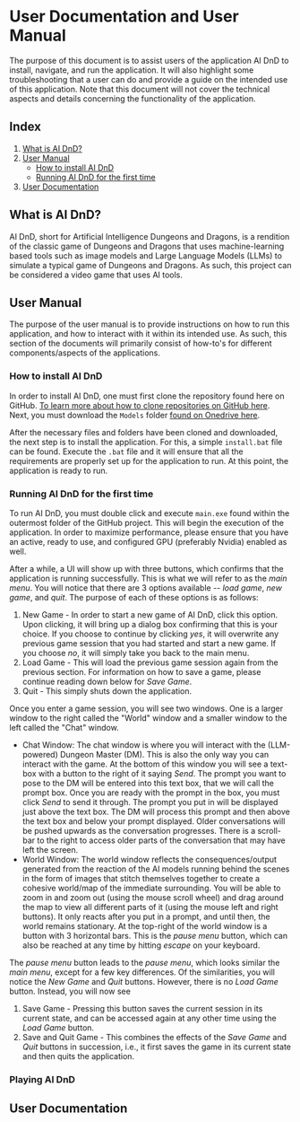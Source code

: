 # User Documentation and User Manual

The purpose of this document is to assist users of the application AI DnD to install, navigate, and run the application. It will also highlight some troubleshooting that a user can do and provide a guide on the intended use of this application. Note that this document will not cover the technical aspects and details concerning the functionality of the application.

## Index
1. [What is AI DnD?](#what-is-ai-dnd)
2. [User Manual](#user-manual)
   - [How to install AI DnD](#how-to-install-ai-dnd)
   - [Running AI DnD for the first time](#running-ai-dnd-for-the-first-time)
3. [User Documentation](#user-documentation)

## What is AI DnD?

AI DnD, short for Artificial Intelligence Dungeons and Dragons, is a rendition of the classic game of Dungeons and Dragons that uses machine-learning based tools such as image models and Large Language Models (LLMs) to simulate a typical game of Dungeons and Dragons. As such, this project can be considered a video game that uses AI tools.

## User Manual

The purpose of the user manual is to provide instructions on how to run this application, and how to interact with it within its intended use. As such, this section of the documents will primarily consist of how-to's for different components/aspects of the applications.

### How to install AI DnD

In order to install AI DnD, one must first clone the repository found here on GitHub. [To learn more about how to clone repositories on GitHub here](https://docs.github.com/en/repositories/creating-and-managing-repositories/cloning-a-repository). Next, you must download the `Models` folder [found on Onedrive here](https://mailuc-my.sharepoint.com/:f:/g/personal/kharanpv_mail_uc_edu/EmVYlTuEC3FAi6xZJqB-GHkB6rmDqU_5euftu4KqU--LSw?e=L2svGm).

After the necessary files and folders have been cloned and downloaded, the next step is to install the application. For this, a simple `install.bat` file can be found. Execute the `.bat` file and it will ensure that all the requirements are properly set up for the application to run. At this point, the application is ready to run.

### Running AI DnD for the first time

To run AI DnD, you must double click and execute `main.exe` found within the outermost folder of the GitHub project. This will begin the execution of the application. In order to maximize performance, please ensure that you have an active, ready to use, and configured GPU (preferably Nvidia) enabled as well.

After a while, a UI will show up with three buttons, which confirms that the application is running successfully. This is what we will refer to as the _main menu_. You will notice that there are 3 options available -- _load game_, _new game_, and _quit_. The purpose of each of these options is as follows:
1. New Game - In order to start a new game of AI DnD, click this option. Upon clicking, it will bring up a dialog box confirming that this is your choice. If you choose to continue by clicking _yes_, it will overwrite any previous game session that you had started and start a new game. If you choose _no_, it will simply take you back to the main menu.
2. Load Game - This will load the previous game session again from the previous section. For information on how to save a game, please continue reading down below for _Save Game_.
3. Quit - This simply shuts down the application.

Once you enter a game session, you will see two windows. One is a larger window to the right called the "World" window and a smaller window to the left called the "Chat" window.
- Chat Window: The chat window is where you will interact with the (LLM-powered) Dungeon Master (DM). This is also the only way you can interact with the game. At the bottom of this window you will see a text-box with a button to the right of it saying _Send_. The prompt you want to pose to the DM will be entered into this text box, that we will call the prompt box. Once you are ready with the prompt in the box, you must click _Send_ to send it through. The prompt you put in will be displayed just above the text box. The DM will process this prompt and then above the text box and below your prompt displayed. Older conversations will be pushed upwards as the conversation progresses. There is a scroll-bar to the right to access older parts of the conversation that may have left the screen.
- World Window: The world window reflects the consequences/output generated from the reaction of the AI models running behind the scenes in the form of images that stitch themselves together to create a cohesive world/map of the immediate surrounding. You will be able to zoom in and zoom out (using the mouse scroll wheel) and drag around the map to view all different parts of it (using the mouse left and right buttons). It only reacts after you put in a prompt, and until then, the world remains stationary. At the top-right of the world window is a button with 3 horizontal bars. This is the _pause menu_ button, which can also be reached at any time by hitting _escape_ on your keyboard.

The _pause menu_ button leads to the _pause menu_, which looks similar the _main menu_, except for a few key differences. Of the similarities, you will notice the _New Game_ and _Quit_ buttons. However, there is no _Load Game_ button. Instead, you will now see
1. Save Game - Pressing this button saves the current session in its current state, and can be accessed again at any other time using the _Load Game_ button.
2. Save and Quit Game - This combines the effects of the _Save Game_ and _Quit_ buttons in succession, i.e., it first saves the game in its current state and then quits the application.

### Playing AI DnD



## User Documentation




